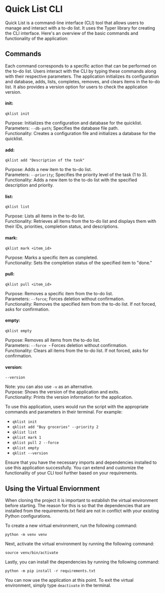 # Quick List CLI

Quick List is a command-line interface (CLI) tool that allows users to manage and interact with a to-do list. It uses the Typer library for creating the CLI interface. Here's an overview of the basic commands and functionality of the application:

## Commands

Each command corresponds to a specific action that can be performed on the to-do list. Users interact with the CLI by typing these commands along with their respective parameters. The application initializes its configuration and database, adds, lists, completes, removes, and clears items in the to-do list. It also provides a version option for users to check the application version.

#### init:
```
qklist init
```
Purpose: Initializes the configuration and database for the quicklist.<br/>
Parameters: `--db-path`; Specifies the database file path.<br/>
Functionality: Creates a configuration file and initializes a database for the quicklist.

#### add:
```
qklist add "Description of the task"
```
Purpose: Adds a new item to the to-do list.<br/>
Parameters: `--priority`; Specifies the priority level of the task (1 to 3).<br/>
Functionality: Adds a new item to the to-do list with the specified description and priority.

#### list:
```
qklist list
```
Purpose: Lists all items in the to-do list.<br/>
Functionality: Retrieves all items from the to-do list and displays them with their IDs, priorities, completion status, and descriptions.

#### mark:
```
qklist mark <item_id>
```
Purpose: Marks a specific item as completed.<br/>
Functionality: Sets the completion status of the specified item to "done."

#### pull:
```
qklist pull <item_id>
```
Purpose: Removes a specific item from the to-do list.<br/>
Parameters: `--force`; Forces deletion without confirmation.<br/>
Functionality: Removes the specified item from the to-do list. If not forced, asks for confirmation.

#### empty:
```
qklist empty
```
Purpose: Removes all items from the to-do list.<br/>
Parameters: `--force `- Forces deletion without confirmation.<br/>
Functionality: Clears all items from the to-do list. If not forced, asks for confirmation.

#### version:
```
--version
```
Note: you can also use `-v` as an alternative.<br/>
Purpose: Shows the version of the application and exits.<br/>
Functionality: Prints the version information for the application.

To use this application, users would run the script with the appropriate commands and parameters in their terminal. For example:

- `qklist init`
- `qklist add "Buy groceries" --priority 2`
- `qklist list`
- `qklist mark 1`
- `qklist pull 2 --force`
- `qklist empty`
- `qklist --version`

Ensure that you have the necessary imports and dependencies installed to use this application successfully. You can extend and customize the functionality of your CLI tool further based on your requirements.

## Using the Virtual Enviornment

When cloning the project it is important to establish the virtual environment before starting. The reason for this is so that the dependencies that are installed from the requirements.txt field are not in conflict with your existing Python configurations. 

To create a new virtual environment, run the following command:
```
python -m venv venv
```
Next, activate the virtual environment by running the following command:
```
source venv/bin/activate
```
Lastly, you can install the dependencies by running the following command:
```
python -m pip install -r requirements.txt
```
You can now use the application at this point. To exit the virtual environment, simply type `deactivate` in the terminal.
